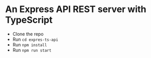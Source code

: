 # An Express API REST server with TypeScript

* Clone the repo
* Run `cd expres-ts-api`
* Run `npm install`
* Run `npm run start`
